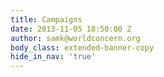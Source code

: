 ```yaml
---
title: Campaigns
date: 2013-11-05 18:50:00 Z
author: samk@worldconcern.org
body_class: extended-banner-copy
hide_in_nav: 'true'
---
```


